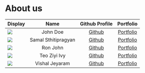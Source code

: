 # About us

Display | Name | Github Profile | Portfolio 
--------|:----:|:--------------:|:---------:
![](https://via.placeholder.com/100.png?text=Photo) | John Doe | [Github](https://github.com/) | [Portfolio](docs/team/johndoe.md)
![](https://via.placeholder.com/100.png?text=Photo) | Samal Sthitipragyan | [Github](https://github.com/pragyan01) | [Portfolio](https://www.linkedin.com/in/pragyan01/)
![](https://via.placeholder.com/100.png?text=Photo) | Ron John | [Github](https://github.com/) | [Portfolio](docs/team/johndoe.md)
![](https://avatars0.githubusercontent.com/teoziyiivy?s=100) | Teo Ziyi Ivy | [Github](https://github.com/teoziyiivy) | [Portfolio](https://www.linkedin.com/in/teoziyiivy/)
![](https://via.placeholder.com/100.png?text=Photo) | Vishal Jeyaram | [Github](https://github.com/VishalJeyaram) | [Portfolio](https://www.linkedin.com/in/vishal-j-a43b581a2)
